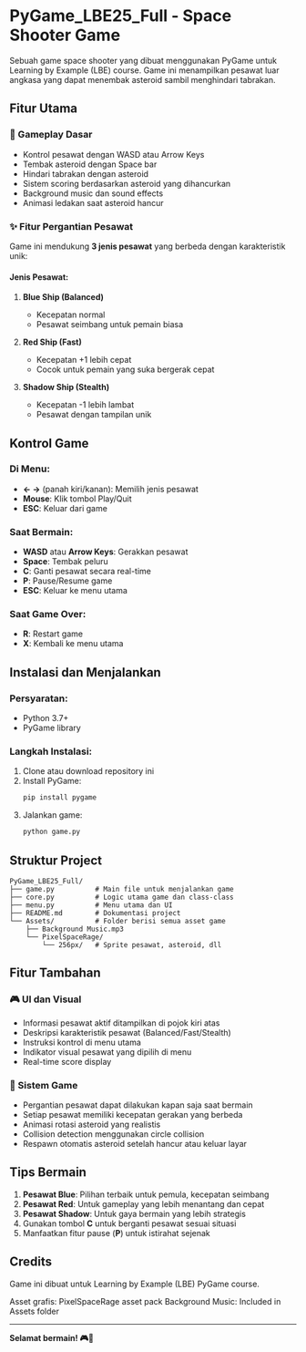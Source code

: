 # PyGame_LBE25_Full - Space Shooter Game

Sebuah game space shooter yang dibuat menggunakan PyGame untuk Learning by Example (LBE) course. Game ini menampilkan pesawat luar angkasa yang dapat menembak asteroid sambil menghindari tabrakan.

## Fitur Utama

### 🚀 Gameplay Dasar
- Kontrol pesawat dengan WASD atau Arrow Keys
- Tembak asteroid dengan Space bar
- Hindari tabrakan dengan asteroid
- Sistem scoring berdasarkan asteroid yang dihancurkan
- Background music dan sound effects
- Animasi ledakan saat asteroid hancur

### ✨ Fitur Pergantian Pesawat
Game ini mendukung **3 jenis pesawat** yang berbeda dengan karakteristik unik:

#### Jenis Pesawat:
1. **Blue Ship (Balanced)**
   - Kecepatan normal
   - Pesawat seimbang untuk pemain biasa

2. **Red Ship (Fast)**
   - Kecepatan +1 lebih cepat
   - Cocok untuk pemain yang suka bergerak cepat

3. **Shadow Ship (Stealth)**
   - Kecepatan -1 lebih lambat
   - Pesawat dengan tampilan unik

## Kontrol Game

### Di Menu:
- **← →** (panah kiri/kanan): Memilih jenis pesawat
- **Mouse**: Klik tombol Play/Quit
- **ESC**: Keluar dari game

### Saat Bermain:
- **WASD** atau **Arrow Keys**: Gerakkan pesawat
- **Space**: Tembak peluru
- **C**: Ganti pesawat secara real-time
- **P**: Pause/Resume game
- **ESC**: Keluar ke menu utama

### Saat Game Over:
- **R**: Restart game
- **X**: Kembali ke menu utama

## Instalasi dan Menjalankan

### Persyaratan:
- Python 3.7+
- PyGame library

### Langkah Instalasi:
1. Clone atau download repository ini
2. Install PyGame:
   ```bash
   pip install pygame
   ```
3. Jalankan game:
   ```bash
   python game.py
   ```

## Struktur Project

```
PyGame_LBE25_Full/
├── game.py          # Main file untuk menjalankan game
├── core.py          # Logic utama game dan class-class
├── menu.py          # Menu utama dan UI
├── README.md        # Dokumentasi project
└── Assets/          # Folder berisi semua asset game
    ├── Background Music.mp3
    └── PixelSpaceRage/
        └── 256px/   # Sprite pesawat, asteroid, dll
```

## Fitur Tambahan

### 🎮 UI dan Visual
- Informasi pesawat aktif ditampilkan di pojok kiri atas
- Deskripsi karakteristik pesawat (Balanced/Fast/Stealth)
- Instruksi kontrol di menu utama
- Indikator visual pesawat yang dipilih di menu
- Real-time score display

### 🔧 Sistem Game
- Pergantian pesawat dapat dilakukan kapan saja saat bermain
- Setiap pesawat memiliki kecepatan gerakan yang berbeda
- Animasi rotasi asteroid yang realistis
- Collision detection menggunakan circle collision
- Respawn otomatis asteroid setelah hancur atau keluar layar

## Tips Bermain

1. **Pesawat Blue**: Pilihan terbaik untuk pemula, kecepatan seimbang
2. **Pesawat Red**: Untuk gameplay yang lebih menantang dan cepat
3. **Pesawat Shadow**: Untuk gaya bermain yang lebih strategis
4. Gunakan tombol **C** untuk berganti pesawat sesuai situasi
5. Manfaatkan fitur pause (**P**) untuk istirahat sejenak

## Credits

Game ini dibuat untuk Learning by Example (LBE) PyGame course.

Asset grafis: PixelSpaceRage asset pack
Background Music: Included in Assets folder

---

**Selamat bermain! 🎮🚀**
